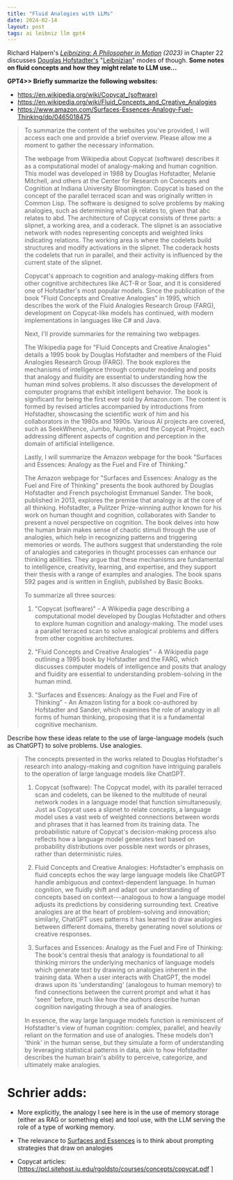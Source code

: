 ```yaml
---
title: "Fluid Analogies with LLMs"
date: 2024-02-14
layout: post
tags: ai leibniz llm gpt4
---
```


Richard Halpern's *[Leibnizing: A Philosopher in Motion](https://amzn.to/3T8GHGN)* *(2023)* in Chapter 22 discusses [Douglas Hofstadter's](https://en.wikipedia.org/wiki/Douglas_Hofstadter) "[Leibnizian](https://en.wikipedia.org/wiki/Gottfried_Wilhelm_Leibniz)" modes of though.  **Some notes on fluid concepts and how they might relate to LLM use...**

**GPT4>> Briefly summarize the following websites:**
- https://en.wikipedia.org/wiki/Copycat_(software)
- https://en.wikipedia.org/wiki/Fluid_Concepts_and_Creative_Analogies
- https://www.amazon.com/Surfaces-Essences-Analogy-Fuel-Thinking/dp/0465018475 

> To summarize the content of the websites you've provided, I will access each one and provide a brief overview. Please allow me a moment to gather the necessary information. 
> 
> The webpage from Wikipedia about Copycat (software) describes it as a computational model of analogy-making and human cognition. This model was developed in 1988 by Douglas Hofstadter, Melanie Mitchell, and others at the Center for Research on Concepts and Cognition at Indiana University Bloomington. Copycat is based on the concept of the parallel terraced scan and was originally written in Common Lisp. The software is designed to solve problems by making analogies, such as determining what ijk relates to, given that abc relates to abd. The architecture of Copycat consists of three parts: a slipnet, a working area, and a coderack. The slipnet is an associative network with nodes representing concepts and weighted links indicating relations. The working area is where the codelets build structures and modify activations in the slipnet. The coderack hosts the codelets that run in parallel, and their activity is influenced by the current state of the slipnet.
> 
> Copycat's approach to cognition and analogy-making differs from other cognitive architectures like ACT-R or Soar, and it is considered one of Hofstadter's most popular models. Since the publication of the book "Fluid Concepts and Creative Analogies" in 1995, which describes the work of the Fluid Analogies Research Group (FARG), development on Copycat-like models has continued, with modern implementations in languages like C# and Java.
> 
> Next, I'll provide summaries for the remaining two webpages. 
> 
> The Wikipedia page for "Fluid Concepts and Creative Analogies" details a 1995 book by Douglas Hofstadter and members of the Fluid Analogies Research Group (FARG). The book explores the mechanisms of intelligence through computer modeling and posits that analogy and fluidity are essential to understanding how the human mind solves problems. It also discusses the development of computer programs that exhibit intelligent behavior. The book is significant for being the first ever sold by Amazon.com. The content is formed by revised articles accompanied by introductions from Hofstadter, showcasing the scientific work of him and his collaborators in the 1980s and 1990s. Various AI projects are covered, such as SeekWhence, Jumbo, Numbo, and the Copycat Project, each addressing different aspects of cognition and perception in the domain of artificial intelligence.
> 
> Lastly, I will summarize the Amazon webpage for the book "Surfaces and Essences: Analogy as the Fuel and Fire of Thinking." 
> 
> The Amazon webpage for "Surfaces and Essences: Analogy as the Fuel and Fire of Thinking" presents the book authored by Douglas Hofstadter and French psychologist Emmanuel Sander. The book, published in 2013, explores the premise that analogy is at the core of all thinking. Hofstadter, a Pulitzer Prize-winning author known for his work on human thought and cognition, collaborates with Sander to present a novel perspective on cognition. The book delves into how the human brain makes sense of chaotic stimuli through the use of analogies, which help in recognizing patterns and triggering memories or words. The authors suggest that understanding the role of analogies and categories in thought processes can enhance our thinking abilities. They argue that these mechanisms are fundamental to intelligence, creativity, learning, and expertise, and they support their thesis with a range of examples and analogies. The book spans 592 pages and is written in English, published by Basic Books.
> 
> To summarize all three sources:
> 
> 1. "Copycat (software)" - A Wikipedia page describing a computational model developed by Douglas Hofstadter and others to explore human cognition and analogy-making. The model uses a parallel terraced scan to solve analogical problems and differs from other cognitive architectures.
> 
> 2. "Fluid Concepts and Creative Analogies" - A Wikipedia page outlining a 1995 book by Hofstadter and the FARG, which discusses computer models of intelligence and posits that analogy and fluidity are essential to understanding problem-solving in the human mind.
> 
> 3. "Surfaces and Essences: Analogy as the Fuel and Fire of Thinking" - An Amazon listing for a book co-authored by Hofstadter and Sander, which examines the role of analogy in all forms of human thinking, proposing that it is a fundamental cognitive mechanism.

Describe how these ideas relate to the use of large-language models (such as ChatGPT) to solve problems.  Use analogies.

> The concepts presented in the works related to Douglas Hofstadter's research into analogy-making and cognition have intriguing parallels to the operation of large language models like ChatGPT.
> 
> 1. Copycat (software): The Copycat model, with its parallel terraced scan and codelets, can be likened to the multitude of neural network nodes in a language model that function simultaneously. Just as Copycat uses a slipnet to relate concepts, a language model uses a vast web of weighted connections between words and phrases that it has learned from its training data. The probabilistic nature of Copycat's decision-making process also reflects how a language model generates text based on probability distributions over possible next words or phrases, rather than deterministic rules.
> 
> 2. Fluid Concepts and Creative Analogies: Hofstadter's emphasis on fluid concepts echos the way large language models like ChatGPT handle ambiguous and context-dependent language. In human cognition, we fluidly shift and adapt our understanding of concepts based on context---analogous to how a language model adjusts its predictions by considering surrounding text. Creative analogies are at the heart of problem-solving and innovation; similarly, ChatGPT uses patterns it has learned to draw analogies between different domains, thereby generating novel solutions or creative responses.
> 
> 3. Surfaces and Essences: Analogy as the Fuel and Fire of Thinking: The book's central thesis that analogy is foundational to all thinking mirrors the underlying mechanics of language models which generate text by drawing on analogies inherent in the training data. When a user interacts with ChatGPT, the model draws upon its 'understanding' (analogous to human memory) to find connections between the current prompt and what it has 'seen' before, much like how the authors describe human cognition navigating through a sea of analogies.
> 
> In essence, the way large language models function is reminiscent of Hofstadter's view of human cognition: complex, parallel, and heavily reliant on the formation and use of analogies. These models don't 'think' in the human sense, but they simulate a form of understanding by leveraging statistical patterns in data, akin to how Hofstadter describes the human brain's ability to perceive, categorize, and ultimately make analogies.

# Schrier adds:  

- More explicitly, the analogy I see here is in the use of memory storage (either as RAG or something else) and tool use, with the LLM serving the role of a type of working memory.

- The relevance to [Surfaces and Essences](https://amzn.to/48gL074) is to think about prompting strategies that draw on analogies 

- Copycat articles: [https://pcl.sitehost.iu.edu/rgoldsto/courses/concepts/copycat.pdf ]